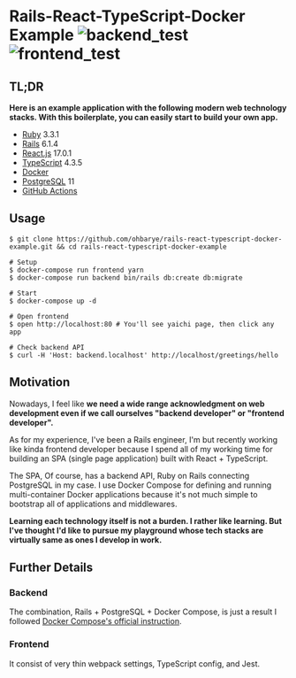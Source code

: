 # Rails-React-TypeScript-Docker Example ![backend_test](https://github.com/ohbarye/rails-react-typescript-docker-example/actions/workflows/backend_test.yml/badge.svg) ![frontend_test](https://github.com/ohbarye/rails-react-typescript-docker-example/actions/workflows/frontend_test.yml/badge.svg)

## TL;DR

**Here is an example application with the following modern web technology stacks. With this boilerplate, you can easily start to build your own app.**

- [Ruby](https://www.ruby-lang.org/en/) 3.3.1
- [Rails](https://rubyonrails.org/) 6.1.4
- [React.js](https://reactjs.org/) 17.0.1
- [TypeScript](https://www.typescriptlang.org/) 4.3.5
- [Docker](https://docs.docker.com/)
- [PostgreSQL](https://www.postgresql.org/) 11
- [GitHub Actions](https://github.com/features/actions)

## Usage

```shell
$ git clone https://github.com/ohbarye/rails-react-typescript-docker-example.git && cd rails-react-typescript-docker-example

# Setup
$ docker-compose run frontend yarn
$ docker-compose run backend bin/rails db:create db:migrate

# Start
$ docker-compose up -d

# Open frontend
$ open http://localhost:80 # You'll see yaichi page, then click any app

# Check backend API
$ curl -H 'Host: backend.localhost' http://localhost/greetings/hello
```

## Motivation

Nowadays, I feel like **we need a wide range acknowledgment on web development even if we call ourselves "backend developer" or "frontend developer".**

As for my experience, I've been a Rails engineer, I'm but recently working like kinda frontend developer because I spend all of my working time for building an SPA (single page application) built with React + TypeScript.

The SPA, Of course, has a backend API, Ruby on Rails connecting PostgreSQL in my case. I use Docker Compose for defining and running multi-container Docker applications because it's not much simple to bootstrap all of applications and middlewares.

**Learning each technology itself is not a burden. I rather like learning. But I've thought I'd like to pursue my playground whose tech stacks are virtually same as ones I develop in work.**

## Further Details

### Backend

The combination, Rails + PostgreSQL + Docker Compose, is just a result I followed [Docker Compose's official instruction](https://docs.docker.com/compose/rails/).

### Frontend

It consist of very thin webpack settings, TypeScript config, and Jest.
